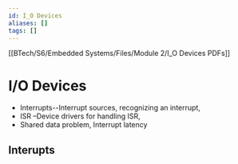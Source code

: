 ```yaml
---
id: I_O Devices
aliases: []
tags: []
---
```

[[BTech/S6/Embedded Systems/Files/Module 2/I_O Devices PDFs]]

# I/O Devices

- Interrupts--Interrupt sources, recognizing an interrupt,
- ISR –Device drivers for handling ISR,
- Shared data problem, Interrupt latency


## Interupts
